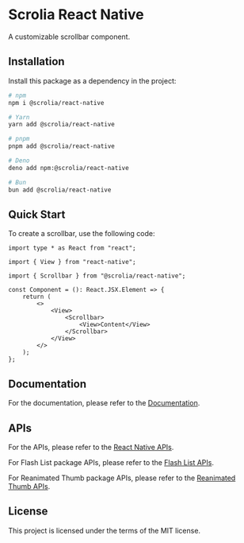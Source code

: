 # Scrolia React Native

A customizable scrollbar component.

## Installation

Install this package as a dependency in the project:

```sh
# npm
npm i @scrolia/react-native

# Yarn
yarn add @scrolia/react-native

# pnpm
pnpm add @scrolia/react-native

# Deno
deno add npm:@scrolia/react-native

# Bun
bun add @scrolia/react-native
```

## Quick Start

To create a scrollbar, use the following code:

```tsx
import type * as React from "react";

import { View } from "react-native";

import { Scrollbar } from "@scrolia/react-native";

const Component = (): React.JSX.Element => {
    return (
        <>
            <View>
                <Scrollbar>
                    <View>Content</View>
                </Scrollbar>
            </View>
        </>
    );
};
```

## Documentation

For the documentation, 
please refer to the [Documentation](./docs//README.md).

## APIs

For the APIs,
please refer to the [React Native APIs](./apis/react-native/README.md).

For Flash List package APIs,
please refer to the 
[Flash List APIs](./apis/react-native-flash-list/README.md).

For Reanimated Thumb package APIs,
please refer to the 
[Reanimated Thumb APIs](./apis/react-native-reanimated-thumb/README.md).

## License

This project is licensed under the terms of the MIT license.

